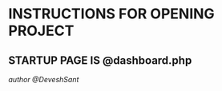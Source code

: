 INSTRUCTIONS FOR OPENING PROJECT
==============

STARTUP PAGE IS @dashboard.php
--------------

*author @DeveshSant*
